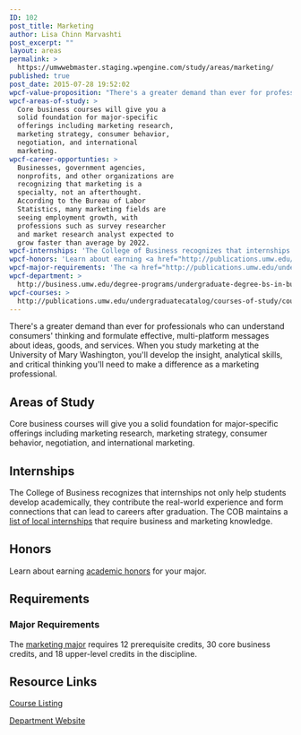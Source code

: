 ```yaml
---
ID: 102
post_title: Marketing
author: Lisa Chinn Marvashti
post_excerpt: ""
layout: areas
permalink: >
  https://umwwebmaster.staging.wpengine.com/study/areas/marketing/
published: true
post_date: 2015-07-28 19:52:02
wpcf-value-proposition: "There's a greater demand than ever for professionals who can understand consumers' thinking and formulate effective, multi-platform messages about ideas, goods, and services. When you study marketing at the University of Mary Washington, you'll develop the insight, analytical skills, and critical thinking you'll need to make a difference as a marketing professional."
wpcf-areas-of-study: >
  Core business courses will give you a
  solid foundation for major-specific
  offerings including marketing research,
  marketing strategy, consumer behavior,
  negotiation, and international
  marketing.
wpcf-career-opportunties: >
  Businesses, government agencies,
  nonprofits, and other organizations are
  recognizing that marketing is a
  specialty, not an afterthought.
  According to the Bureau of Labor
  Statistics, many marketing fields are
  seeing employment growth, with
  professions such as survey researcher
  and market research analyst expected to
  grow faster than average by 2022.
wpcf-internships: 'The College of Business recognizes that internships not only help students develop academically, they contribute the real-world experience and form connections that can lead to careers after graduation. The COB maintains a <a href="http://business.umw.edu/current-students/student-opportunities/available-internships/">list of local internships</a> that require business and marketing knowledge.'
wpcf-honors: 'Learn about earning <a href="http://publications.umw.edu/undergraduatecatalog/academic_policies/honors/">academic honors</a> for your major.'
wpcf-major-requirements: 'The <a href="http://publications.umw.edu/undergraduatecatalog/courses-of-study/majors/marketing-major/">marketing major</a> requires 12 prerequisite credits, 30 core business credits, and 18 upper-level credits in the discipline.'
wpcf-department: >
  http://business.umw.edu/degree-programs/undergraduate-degree-bs-in-business-administration/marketing-major/
wpcf-courses: >
  http://publications.umw.edu/undergraduatecatalog/courses-of-study/course-descriptions/marketing/
---
```


<!-- Types Custom Fields: -->

<!-- value-proposition -->
There's a greater demand than ever for professionals who can understand consumers' thinking and formulate effective, multi-platform messages about ideas, goods, and services. When you study marketing at the University of Mary Washington, you'll develop the insight, analytical skills, and critical thinking you'll need to make a difference as a marketing professional.
<!-- End value-proposition -->

<!-- areas-of-study -->
## Areas of Study
Core business courses will give you a solid foundation for major-specific offerings including marketing research, marketing strategy, consumer behavior, negotiation, and international marketing.
<!-- End areas-of-study -->

<!-- internships -->
## Internships
The College of Business recognizes that internships not only help students develop academically, they contribute the real-world experience and form connections that can lead to careers after graduation. The COB maintains a [list of local internships](http://business.umw.edu/current-students/student-opportunities/available-internships/) that require business and marketing knowledge.
<!-- End internships -->

<!-- honors -->
## Honors
Learn about earning [academic honors](http://publications.umw.edu/undergraduatecatalog/academic_policies/honors/) for your major.
<!-- End honors -->

<!-- requirements -->
## Requirements

<!-- major-requirements -->
### Major Requirements
The [marketing major](http://publications.umw.edu/undergraduatecatalog/courses-of-study/majors/marketing-major/) requires 12 prerequisite credits, 30 core business credits, and 18 upper-level credits in the discipline.
<!-- End major-requirements -->

<!-- End requirements -->

<!-- resource-links -->
## Resource Links

<!-- courses -->
[Course Listing](http://publications.umw.edu/undergraduatecatalog/courses-of-study/course-descriptions/marketing/)

<!-- End courses -->


<!-- department -->
[Department Website](http://business.umw.edu/degree-programs/undergraduate-degree-bs-in-business-administration/marketing-major/)

<!-- End department -->

<!-- End resource-links -->

<!-- End Types Custom Fields -->